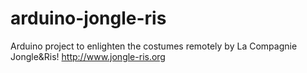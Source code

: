 arduino-jongle-ris
==================

Arduino project to enlighten the costumes remotely by La Compagnie Jongle&Ris! http://www.jongle-ris.org
